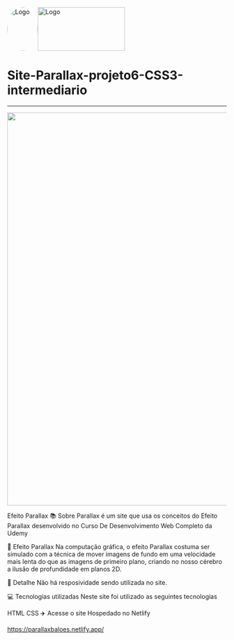 <div style="display: flex; align-items: center;">
  <img src="https://github.com/abraao69/abraao69-portfolio-abraao/blob/master/testinho/portfolio/1679067787215.jpeg" alt="Logo" width="70" height="100" style="border-radius: 100%;">
  <img src="https://github.com/abraao69/ApiRestful-teste/blob/main/logo.png" alt="Logo" width="200" height="100">
<br><br>
</div>

# Site-Parallax-projeto6-CSS3-intermediario


<hr>
<p align="center">
 <img width="900px" src="https://user-images.githubusercontent.com/103331086/219090657-ec7a7364-6125-4d6a-adca-d5356b4dfdd1.PNG" />
</p>

Efeito Parallax
📚 Sobre
Parallax é um site que usa os conceitos do Efeito Parallax desenvolvido no Curso De Desenvolvimento Web Completo da Udemy

🔧 Efeito Parallax
Na computação gráfica, o efeito Parallax costuma ser simulado com a técnica de mover imagens de fundo em uma velocidade mais lenta do que as imagens de primeiro plano, criando no nosso cérebro a ilusão de profundidade em planos 2D.

🎨 Detalhe
Não há resposividade sendo utilizada no site.

💻 Tecnologias utilizadas
Neste site foi utilizado as seguintes tecnologias

HTML
CSS
✈️ Acesse o site
Hospedado no Netlify

https://parallaxbaloes.netlify.app/
